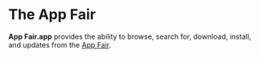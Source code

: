 # The App Fair

**App Fair.app** provides the ability to browse, search for, download,
install, and updates from the [App Fair](https://www.appfair.net).




